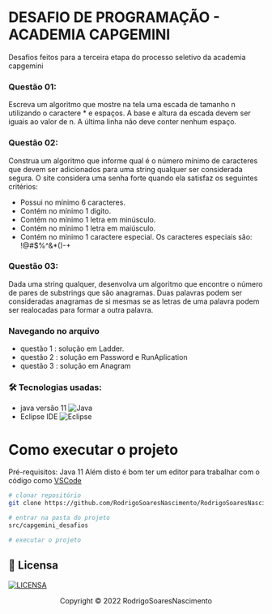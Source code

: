 # DESAFIO DE PROGRAMAÇÃO - ACADEMIA CAPGEMINI

Desafios feitos para a terceira etapa do processo seletivo da academia capgemini


### Questão 01:
Escreva um algoritmo que mostre na tela uma escada de tamanho n utilizando o caractere * e espaços. A base e altura da escada devem ser iguais ao valor de n.
A última linha não deve conter nenhum espaço.

### Questão 02:
Construa um algoritmo que informe qual é o número mínimo de caracteres que devem ser adicionados para uma string qualquer ser considerada segura.
O site considera uma senha forte quando ela satisfaz os seguintes critérios:
- Possui no mínimo 6 caracteres.
- Contém no mínimo 1 digito.
- Contém no mínimo 1 letra em minúsculo.
- Contém no mínimo 1 letra em maiúsculo.
- Contém no mínimo 1 caractere especial. Os caracteres especiais são: !@#$%^&*()-+

### Questão 03:
Dada uma string qualquer, desenvolva um algoritmo que encontre o número de pares de substrings que são anagramas.
Duas palavras podem ser consideradas anagramas de si mesmas se as letras de uma palavra podem ser realocadas para formar a outra palavra.

### Navegando no arquivo
- questão 1 : solução em Ladder.
- questão 2 : solução em Password e RunAplication
- questão 3 : solução em Anagram

### 🛠 Tecnologias usadas:
- java versão 11
![Java](https://img.shields.io/badge/java-%23ED8B00.svg?style=for-the-badge&logo=java&logoColor=white) 
- Eclipse IDE 
![Eclipse](https://img.shields.io/badge/Eclipse-FE7A16.svg?style=for-the-badge&logo=Eclipse&logoColor=white)

# Como executar o projeto
Pré-requisitos: Java 11
Além disto é bom ter um editor para trabalhar com o código como [VSCode](https://code.visualstudio.com/)
```bash
# clonar repositório
git clone https://github.com/RodrigoSoaresNascimento/RodrigoSoaresNascimento.git

# entrar na pasta do projeto 
src/capgemini_desafios

# executar o projeto

```

## 🔖 Licensa
[![LICENSA](https://img.shields.io/badge/Custom_GPL_3.0-E58080?style=for-the-badge&logo=bookstack&logoColor=white)](/LICENSE)



<p align="center">Copyright © 2022 RodrigoSoaresNascimento</p>
